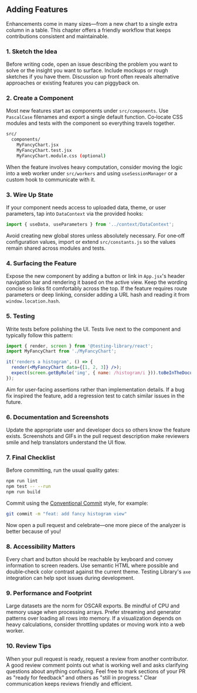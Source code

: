 ## Adding Features

Enhancements come in many sizes—from a new chart to a single extra column in a table. This chapter offers a friendly
workflow that keeps contributions consistent and maintainable.

### 1. Sketch the Idea

Before writing code, open an issue describing the problem you want to solve or the insight you want to surface. Include
mockups or rough sketches if you have them. Discussion up front often reveals alternative approaches or existing
features you can piggyback on.

### 2. Create a Component

Most new features start as components under `src/components`. Use `PascalCase` filenames and export a single default
function. Co‑locate CSS modules and tests with the component so everything travels together.

```bash
src/
  components/
    MyFancyChart.jsx
    MyFancyChart.test.jsx
    MyFancyChart.module.css (optional)
```

When the feature involves heavy computation, consider moving the logic into a web worker under `src/workers` and using
`useSessionManager` or a custom hook to communicate with it.

### 3. Wire Up State

If your component needs access to uploaded data, theme, or user parameters, tap into `DataContext` via the provided
hooks:

```jsx
import { useData, useParameters } from '../context/DataContext';
```

Avoid creating new global stores unless absolutely necessary. For one‑off configuration values, import or extend
`src/constants.js` so the values remain shared across modules and tests.

### 4. Surfacing the Feature

Expose the new component by adding a button or link in `App.jsx`'s header navigation bar and rendering it based on the
active view. Keep the wording concise so links fit comfortably across the top. If the feature requires route parameters
or deep linking, consider adding a URL hash and reading it from `window.location.hash`.

### 5. Testing

Write tests before polishing the UI. Tests live next to the component and typically follow this pattern:

```jsx
import { render, screen } from '@testing-library/react';
import MyFancyChart from './MyFancyChart';

it('renders a histogram', () => {
  render(<MyFancyChart data={[1, 2, 3]} />);
  expect(screen.getByRole('img', { name: /histogram/i })).toBeInTheDocument();
});
```

Aim for user‑facing assertions rather than implementation details. If a bug fix inspired the feature, add a regression
test to catch similar issues in the future.

### 6. Documentation and Screenshots

Update the appropriate user and developer docs so others know the feature exists. Screenshots and GIFs in the pull
request description make reviewers smile and help translators understand the UI flow.

### 7. Final Checklist

Before committing, run the usual quality gates:

```bash
npm run lint
npm test -- --run
npm run build
```

Commit using the [Conventional Commit](https://www.conventionalcommits.org/) style, for example:

```bash
git commit -m "feat: add fancy histogram view"
```

Now open a pull request and celebrate—one more piece of the analyzer is better because of you!

### 8. Accessibility Matters

Every chart and button should be reachable by keyboard and convey information to screen readers. Use semantic HTML
where possible and double‑check color contrast against the current theme. Testing Library's `axe` integration can help
spot issues during development.

### 9. Performance and Footprint

Large datasets are the norm for OSCAR exports. Be mindful of CPU and memory usage when processing arrays. Prefer
streaming and generator patterns over loading all rows into memory. If a visualization depends on heavy calculations,
consider throttling updates or moving work into a web worker.

### 10. Review Tips

When your pull request is ready, request a review from another contributor. A good review comment points out what is
working well and asks clarifying questions about anything confusing. Feel free to mark sections of your PR as "ready for
feedback" and others as "still in progress." Clear communication keeps reviews friendly and efficient.
